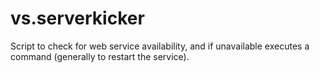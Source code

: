 vs.serverkicker
===================

Script to check for web service availability, and if unavailable executes a command (generally to restart the service).